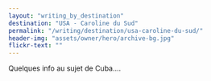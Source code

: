 ```yaml
---
layout: "writing_by_destination"
destination: "USA - Caroline du Sud"
permalink: "/writing/destination/usa-caroline-du-sud/"
header-img: "assets/owner/hero/archive-bg.jpg"
flickr-text: ""
---
```


Quelques info au sujet de Cuba....